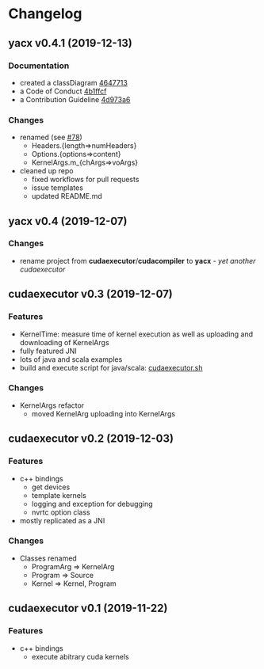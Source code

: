 # Changelog
## yacx v0.4.1 (2019-12-13)
### Documentation
- created a classDiagram [4647713](https://github.com/ZerataX/yacx/commit/464771320d222e5ba19545e122f34216b6987fe3)
- a Code of Conduct [4b1ffcf](https://github.com/ZerataX/yacx/commit/4b1ffcf6b6dd606c1b7ddddd42670a5504c3cd8f)
- a Contribution Guideline [4d973a6](https://github.com/ZerataX/yacx/commit/4d973a6780190c777767106e4d5d78738ca5c3f9)

### Changes
- renamed (see [#78](https://github.com/ZerataX/yacx/issues/78))
  - Headers.{length=>numHeaders}
  - Options.{options=>content}
  - KernelArgs.m_{chArgs=>voArgs}
- cleaned up repo
  - fixed workflows for pull requests
  - issue templates
  - updated README.md 
  
## yacx v0.4 (2019-12-07)
### Changes
- rename project from **cudaexecutor**/**cudacompiler** to **yacx** - *yet another cudaexecutor*

## cudaexecutor v0.3 (2019-12-07)
### Features
- KernelTime: measure time of kernel execution as well as uploading and downloading of KernelArgs
- fully featured JNI
- lots of java and scala examples
- build and execute script for java/scala: [cudaexecutor.sh](./cudaexecutor.sh)

### Changes
- KernelArgs refactor
  - moved KernelArg uploading into KernelArgs

## cudaexecutor v0.2 (2019-12-03)
### Features
- c++ bindings
  - get devices
  - template kernels
  - logging and exception for debugging
  - nvrtc option class
- mostly replicated as a JNI

### Changes
- Classes renamed
  - ProgramArg => KernelArg
  - Program => Source
  - Kernel => Kernel, Program
  
## cudaexecutor v0.1 (2019-11-22)
### Features
- c++ bindings
  - execute abitrary cuda kernels
